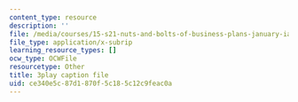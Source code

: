 ```yaml
---
content_type: resource
description: ''
file: /media/courses/15-s21-nuts-and-bolts-of-business-plans-january-iap-2014/ce340e5c87d1870f5c185c12c9feac0a_Azq6S6Hx0gU.srt
file_type: application/x-subrip
learning_resource_types: []
ocw_type: OCWFile
resourcetype: Other
title: 3play caption file
uid: ce340e5c-87d1-870f-5c18-5c12c9feac0a
---
```

